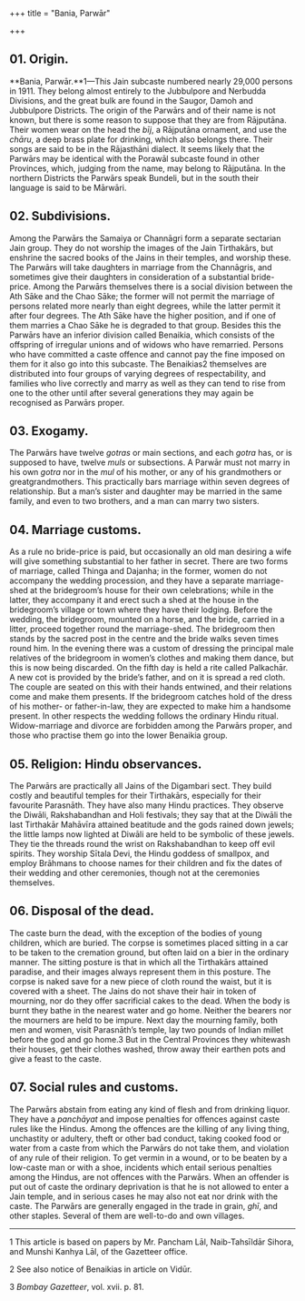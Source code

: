 +++
title = "Bania, Parwār"

+++


## 01. Origin.

**Bania, Parwār.**1—This Jain subcaste numbered nearly 29,000 persons in 1911. They belong almost entirely to the Jubbulpore and Nerbudda Divisions, and the great bulk are found in the Saugor, Damoh and Jubbulpore Districts. The origin of the Parwārs and of their name is not known, but there is some reason to suppose that they are from Rājputāna. Their women wear on the head the *bīj*, a Rājputāna ornament, and use the *chāru*, a deep brass plate for drinking, which also belongs there. Their songs are said to be in the Rājasthāni dialect. It seems likely that the Parwārs may be identical with the Porawāl subcaste found in other Provinces, which, judging from the name, may belong to Rājputāna. In the northern Districts the Parwārs speak Bundeli, but in the south their language is said to be Mārwāri. 



## 02. Subdivisions.

Among the Parwārs the Samaiya or Channāgri form a separate sectarian Jain group. They do not worship the images of the Jain Tirthakārs, but enshrine the sacred books of the Jains in their temples, and worship these. The Parwārs will take daughters in marriage from the Channāgris, and sometimes give their daughters in consideration of a substantial bride-price. Among the Parwārs themselves there is a social division between the Ath Sāke and the Chao Sāke; the former will not permit the marriage of persons related more nearly than eight degrees, while the latter permit it after four degrees. The Ath Sāke have the higher position, and if one of them marries a Chao Sāke he is degraded to that group. Besides this the Parwārs have an inferior division called Benaikia, which consists of the offspring of irregular unions and of widows who have remarried. Persons who have committed a caste offence and cannot pay the fine imposed on them for it also go into this subcaste. The Benaikias2 themselves are distributed into four groups of varying degrees of respectability, and families who live correctly and marry as well as they can tend to rise from one to the other until after several generations they may again be recognised as Parwārs proper. 



## 03. Exogamy.

The Parwārs have twelve *gotras* or main sections, and each *gotra* has, or is supposed to have, twelve *muls* or subsections. A Parwār must not marry in his own *gotra* nor in the *mul* of his mother, or any of his grandmothers or greatgrandmothers. This practically bars marriage within seven degrees of relationship. But a man’s sister and daughter may be married in the same family, and even to two brothers, and a man can marry two sisters. 



## 04. Marriage customs.

As a rule no bride-price is paid, but occasionally an old man desiring a wife will give something substantial to her father in secret. There are two forms of marriage, called Thinga and Dajanha; in the former, women do not accompany the wedding procession, and they have a separate marriage-shed at the bridegroom’s house for their own celebrations; while in the latter, they accompany it and erect such a shed at the house in the bridegroom’s village or town where they have their lodging. Before the wedding, the bridegroom, mounted on a horse, and the bride, carried in a litter, proceed together round the marriage-shed. The bridegroom then stands by the sacred post in the centre and the bride walks seven times round him. In the evening there was a custom of dressing the principal male relatives of the bridegroom in women’s clothes and making them dance, but this is now being discarded. On the fifth day is held a rite called Palkachār. A new cot is provided by the bride’s father, and on it is spread a red cloth. The couple are seated on this with their hands entwined, and their relations come and make them presents. If the bridegroom catches hold of the dress of his mother- or father-in-law, they are expected to make him a handsome present. In other respects the wedding follows the ordinary Hindu ritual. Widow-marriage and divorce are forbidden among the Parwārs proper, and those who practise them go into the lower Benaikia group. 



## 05. Religion: Hindu observances.

The Parwārs are practically all Jains of the Digambari sect. They build costly and beautiful temples for their Tirthakārs, especially for their favourite Parasnāth. They have also many Hindu practices. They observe the Diwāli, Rakshabandhan and Holi festivals; they say that at the Diwāli the last Tirthakār Mahāvīra attained beatitude and the gods rained down jewels; the little lamps now lighted at Diwāli are held to be symbolic of these jewels. They tie the threads round the wrist on Rakshabandhan to keep off evil spirits. They worship Sītala Devi, the Hindu goddess of smallpox, and employ Brāhmans to choose names for their children and fix the dates of their wedding and other ceremonies, though not at the ceremonies themselves. 



## 06. Disposal of the dead.

The caste burn the dead, with the exception of the bodies of young children, which are buried. The corpse is sometimes placed sitting in a car to be taken to the cremation ground, but often laid on a bier in the ordinary manner. The sitting posture is that in which all the Tirthakārs attained paradise, and their images always represent them in this posture. The corpse is naked save for a new piece of cloth round the waist, but it is covered with a sheet. The Jains do not shave their hair in token of mourning, nor do they offer sacrificial cakes to the dead. When the body is burnt they bathe in the nearest water and go home. Neither the bearers nor the mourners are held to be impure. Next day the mourning family, both men and women, visit Parasnāth’s temple, lay two pounds of Indian millet before the god and go home.3 But in the Central Provinces they whitewash their houses, get their clothes washed, throw away their earthen pots and give a feast to the caste. 



## 07. Social rules and customs.

The Parwārs abstain from eating any kind of flesh and from drinking liquor. They have a *panchāyat* and impose penalties for offences against caste rules like the Hindus. Among the offences are the killing of any living thing, unchastity or adultery, theft or other bad conduct, taking cooked food or water from a caste from which the Parwārs do not take them, and violation of any rule of their religion. To get vermin in a wound, or to be beaten by a low-caste man or with a shoe, incidents which entail serious penalties among the Hindus, are not offences with the Parwārs. When an offender is put out of caste the ordinary deprivation is that he is not allowed to enter a Jain temple, and in serious cases he may also not eat nor drink with the caste. The Parwārs are generally engaged in the trade in grain, *ghī*, and other staples. Several of them are well-to-do and own villages. 



* * *

1 This article is based on papers by Mr. Pancham Lāl, Naib-Tahsīldār Sihora, and Munshi Kanhya Lāl, of the Gazetteer office. 

2 See also notice of Benaikias in article on Vidūr. 

3 *Bombay Gazetteer*, vol. xvii. p. 81. 



